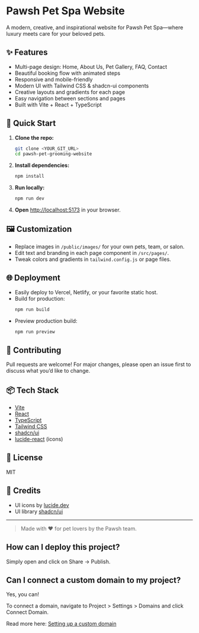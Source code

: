 # Pawsh Pet Spa Website

A modern, creative, and inspirational website for Pawsh Pet Spa—where luxury meets care for your beloved pets.

## ✨ Features
- Multi-page design: Home, About Us, Pet Gallery, FAQ, Contact
- Beautiful booking flow with animated steps
- Responsive and mobile-friendly
- Modern UI with Tailwind CSS & shadcn-ui components
- Creative layouts and gradients for each page
- Easy navigation between sections and pages
- Built with Vite + React + TypeScript

## 🚀 Quick Start

1. **Clone the repo:**
   ```sh
   git clone <YOUR_GIT_URL>
   cd pawsh-pet-grooming-website
   ```
2. **Install dependencies:**
   ```sh
   npm install
   ```
3. **Run locally:**
   ```sh
   npm run dev
   ```
4. **Open** [http://localhost:5173](http://localhost:5173) in your browser.

## 🖼️ Customization
- Replace images in `/public/images/` for your own pets, team, or salon.
- Edit text and branding in each page component in `/src/pages/`.
- Tweak colors and gradients in `tailwind.config.js` or page files.

## 🌐 Deployment
- Easily deploy to Vercel, Netlify, or your favorite static host.
- Build for production:
  ```sh
  npm run build
  ```
- Preview production build:
  ```sh
  npm run preview
  ```

## 🤝 Contributing
Pull requests are welcome! For major changes, please open an issue first to discuss what you’d like to change.

## 📦 Tech Stack
- [Vite](https://vitejs.dev/)
- [React](https://react.dev/)
- [TypeScript](https://www.typescriptlang.org/)
- [Tailwind CSS](https://tailwindcss.com/)
- [shadcn/ui](https://ui.shadcn.com/)
- [lucide-react](https://lucide.dev/) (icons)

## 📄 License
MIT

## 🙏 Credits
- UI icons by [lucide.dev](https://lucide.dev/)
- UI library [shadcn/ui](https://ui.shadcn.com/)

---

> Made with ❤️ for pet lovers by the Pawsh team.


## How can I deploy this project?

Simply open [](https:///projects/083a5ae6-54e0-4419-aaf7-b4b0686887b3) and click on Share -> Publish.

## Can I connect a custom domain to my  project?

Yes, you can!

To connect a domain, navigate to Project > Settings > Domains and click Connect Domain.

Read more here: [Setting up a custom domain](https://docs./tips-tricks/custom-domain#step-by-step-guide)
